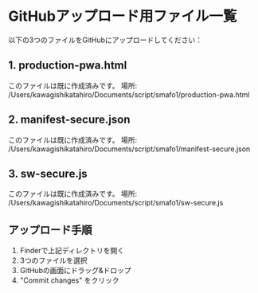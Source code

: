 # GitHubアップロード用ファイル一覧

以下の3つのファイルをGitHubにアップロードしてください：

## 1. production-pwa.html
このファイルは既に作成済みです。
場所: /Users/kawagishikatahiro/Documents/script/smafo1/production-pwa.html

## 2. manifest-secure.json  
このファイルは既に作成済みです。
場所: /Users/kawagishikatahiro/Documents/script/smafo1/manifest-secure.json

## 3. sw-secure.js
このファイルは既に作成済みです。
場所: /Users/kawagishikatahiro/Documents/script/smafo1/sw-secure.js

## アップロード手順
1. Finderで上記ディレクトリを開く
2. 3つのファイルを選択
3. GitHubの画面にドラッグ&ドロップ
4. "Commit changes" をクリック